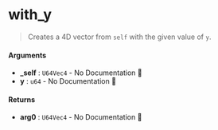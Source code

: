 # with\_y

>  Creates a 4D vector from `self` with the given value of `y`.

#### Arguments

- **\_self** : `U64Vec4` \- No Documentation 🚧
- **y** : `u64` \- No Documentation 🚧

#### Returns

- **arg0** : `U64Vec4` \- No Documentation 🚧